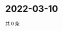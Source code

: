 # 2022-03-10

共 0 条

<!-- BEGIN WEIBO -->
<!-- 最后更新时间 Thu Mar 10 2022 11:18:49 GMT+0800 (China Standard Time) -->

<!-- END WEIBO -->
